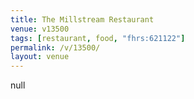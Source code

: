 ```yaml
---
title: The Millstream Restaurant
venue: v13500
tags: [restaurant, food, "fhrs:621122"]
permalink: /v/13500/
layout: venue
---
```

null